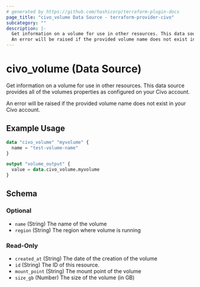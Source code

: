 ```yaml
---
# generated by https://github.com/hashicorp/terraform-plugin-docs
page_title: "civo_volume Data Source - terraform-provider-civo"
subcategory: ""
description: |-
  Get information on a volume for use in other resources. This data source provides all of the volumes properties as configured on your Civo account.
  An error will be raised if the provided volume name does not exist in your Civo account.
---
```


# civo_volume (Data Source)

Get information on a volume for use in other resources. This data source provides all of the volumes properties as configured on your Civo account.

An error will be raised if the provided volume name does not exist in your Civo account.

## Example Usage

```terraform
data "civo_volume" "myvolume" {
  name = "test-volume-name"
}

output "volume_output" {
  value = data.civo_volume.myvolume
}
```

<!-- schema generated by tfplugindocs -->
## Schema

### Optional

- `name` (String) The name of the volume
- `region` (String) The region where volume is running

### Read-Only

- `created_at` (String) The date of the creation of the volume
- `id` (String) The ID of this resource.
- `mount_point` (String) The mount point of the volume
- `size_gb` (Number) The size of the volume (in GB)


